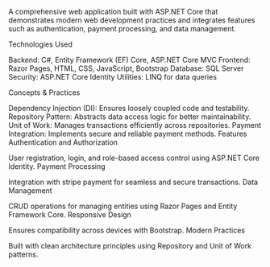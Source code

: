 A comprehensive web application built with ASP.NET Core that demonstrates modern web development practices and integrates features such as authentication, payment processing, and data management.

Technologies Used

Backend: C#, Entity Framework (EF) Core, ASP.NET Core MVC
Frontend: Razor Pages, HTML, CSS, JavaScript, Bootstrap
Database: SQL Server
Security: ASP.NET Core Identity
Utilities: LINQ for data queries

Concepts & Practices

Dependency Injection (DI): Ensures loosely coupled code and testability.
Repository Pattern: Abstracts data access logic for better maintainability.
Unit of Work: Manages transactions efficiently across repositories.
Payment Integration: Implements secure and reliable payment methods.
Features
Authentication and Authorization

User registration, login, and role-based access control using ASP.NET Core Identity.
Payment Processing

Integration with stripe payment for seamless and secure transactions.
Data Management

CRUD operations for managing entities using Razor Pages and Entity Framework Core.
Responsive Design

Ensures compatibility across devices with Bootstrap.
Modern Practices

Built with clean architecture principles using Repository and Unit of Work patterns.
